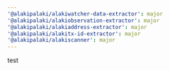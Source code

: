 ```yaml
---
'@alakipalaki/alakiwatcher-data-extractor': major
'@alakipalaki/alakiobservation-extractor': major
'@alakipalaki/alakiaddress-extractor': major
'@alakipalaki/alakitx-id-extractor': major
'@alakipalaki/alakiscanner': major
---
```


test
